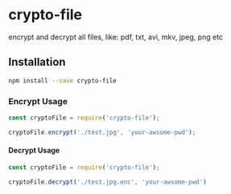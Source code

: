 # crypto-file

encrypt and decrypt all files, like: pdf, txt, avi, mkv, jpeg, png etc

## Installation

```bash
npm install --save crypto-file
```

### Encrypt Usage

```js
const cryptoFile = require('crypto-file');

cryptoFile.encrypt('./test.jpg', 'your-awsome-pwd');
```

#### Decrypt Usage

```js
const cryptoFile = require('crypto-file');

cryptoFile.decrypt('./test.jpg.enc', 'your-awsome-pwd')
```

